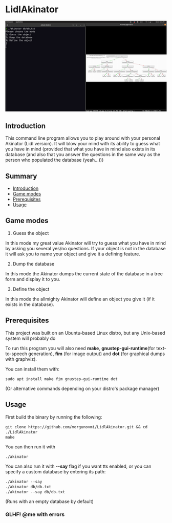 # LidlAkinator 

![snap](https://github.com/morgunovmi/LidlAkinator/blob/master/resources/snap.png)

## Introduction

This command line program allows you to play around with your personal Akinator (Lidl version).
It will blow your mind with its ability to guess what you have in mind (provided that what you have in mind
also exists in its database (and also that you answer the questions in the same way as the person who populated the database
(yeah...))) 

## Summary

* [Introduction](#introduction)
* [Game modes](#game-modes)
* [Prerequisites](#prerequisites)
* [Usage](#usage)

## Game modes

1. Guess the object

In this mode my great value Akinator will try to guess what you have in mind
by asking you several yes/no questions. If your object is not in the database
it will ask you to name your object and give it a defining feature.

2. Dump the database

In this mode the Akinator dumps the current state of the database in a tree form
and display it to you.

3. Define the object

In this mode the allmighty Akinator will define an object you give it 
(if it exists in the database).

## Prerequisites

This project was built on an Ubuntu-based Linux distro, but any Unix-based system
will probably do

To run this program you will also need __make__, __gnustep-gui-runtime__(for text-to-speech
generation), __fim__ (for image output) and __dot__ (for graphical dumps with graphviz).

You can install them with:
```
sudo apt install make fim gnustep-gui-runtime dot
```
(Or alternative commands depending on your distro's package manager)

## Usage

First build the binary by running the following:
```
git clone https://github.com/morgunovmi/LidlAkinator.git && cd ./LidlAkinator
make
```

You can then run it with
```
./akinator
```

You can also run it with __--say__ flag if you want tts enabled, or you can
specify a custom database by entering its path:
```
./akinator --say
./akinator db/db.txt
./akinator --say db/db.txt
```
(Runs with an empty database by default)

### GLHF! @me with errors

